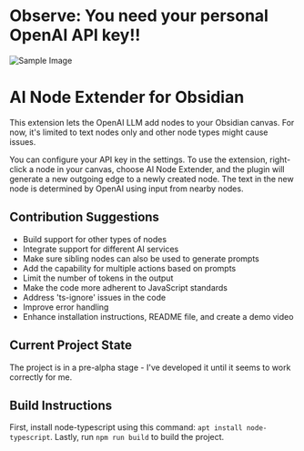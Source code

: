 # Observe: You need your personal OpenAI API key!!

![Sample Image](https://github.com/non-local/obsidian-AI-node-extender/assets/592433/02eb0c85-510a-40d1-a930-e83ad29468da)

# AI Node Extender for Obsidian
This extension lets the OpenAI LLM add nodes to your Obsidian canvas. For now, it's limited to text nodes only and other node types might cause issues.

You can configure your API key in the settings. To use the extension, right-click a node in your canvas, choose AI Node Extender, and the plugin will generate a new outgoing edge to a newly created node. The text in the new node is determined by OpenAI using input from nearby nodes.

## Contribution Suggestions
- Build support for other types of nodes
- Integrate support for different AI services
- Make sure sibling nodes can also be used to generate prompts
- Add the capability for multiple actions based on prompts
- Limit the number of tokens in the output
- Make the code more adherent to JavaScript standards
- Address 'ts-ignore' issues in the code
- Improve error handling
- Enhance installation instructions, README file, and create a demo video

## Current Project State
The project is in a pre-alpha stage - I've developed it until it seems to work correctly for me.

## Build Instructions
First, install node-typescript using this command: `apt install node-typescript`.
Lastly, run `npm run build` to build the project.
